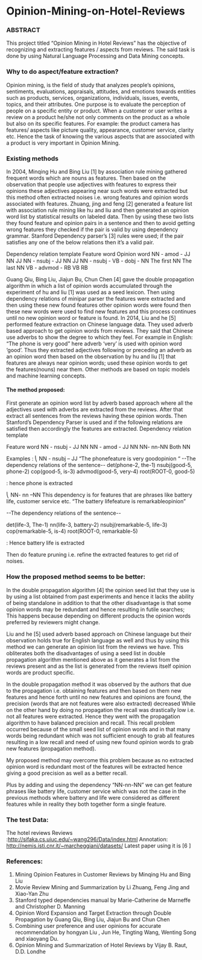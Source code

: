 # Opinion-Mining-on-Hotel-Reviews

### ABSTRACT
This project titled “Opinion Mining in Hotel Reviews” has the objective of recognizing and extracting features / aspects from reviews. The said task is done by using Natural Language Processing and Data Mining concepts. 

### Why to do aspect/feature extraction?

Opinion mining, is the field of study that analyzes people’s opinions, sentiments, evaluations, appraisals, attitudes, and emotions towards entities such as products, services, organizations, individuals, issues, events, topics, and their attributes.
One purpose is to evaluate the perception of people on a specific entity or product. When a customer or user writes a review on a product he/she not only comments on the product as a whole but also on its specific features. For example: the product camera has features/ aspects like picture quality, appearance, customer service, clarity etc. Hence the task of knowing the various aspects that are associated with a product is very important in Opinion Mining.


### Existing methods

In 2004, Minqing Hu and Bing Liu [1] by association rule mining gathered frequent words which are nouns as features. Then based on the observation that people use adjectives with features to express their opinions these adjectives appearing near such words were extracted but this method often extracted noises i.e. wrong features and opinion words associated with features. 
Zhuang, jing and feng [2] generated a feature list with association rule mining like hu and liu and then generated an opinion word list by statistical results on labeled data. Then by using these two lists they found feature and opinion pairs in a sentence and then to avoid getting wrong features they checked if the pair is valid by using dependency grammar. Stanford Dependency parser’s [3] rules were used; if the pair satisfies any one of the below relations then it’s a valid pair.

Dependency relation template 
Feature word
Opinion word
NN - amod - JJ
NN 
JJ
NN - nsubj - JJ
NN
JJ
NN - nsubj - VB - dobj - NN
The ﬁrst NN 
The last NN
VB - advmod - RB
VB
RB


Guang Qiu, Bing Liu, Jiajun Bu, Chun Chen [4] gave the double propagation algorithm in which a list of opinion words accumulated through the experiment of hu and liu [1] was used as a seed lexicon. Then using dependency relations of minipar parser the features were extracted and then using these new found features other opinion words were found then these new words were used to find new features and this process continues until no new opinion word or feature is found. 
In 2014, Liu and he [5] performed feature extraction on Chinese language data. They used adverb based approach to get opinion words from reviews. They said that Chinese use adverbs to show the degree to which they feel. For example in English: “The phone is very good” here adverb ‘very’ is used with opinion word ‘good’. Thus they extracted adjectives following or preceding an adverb as an opinion word then based on the observation by hu and liu [1] that features are always near opinion words; used these opinion words to get the features(nouns) near them.
Other methods are based on topic models and machine learning concepts.

#### The method proposed:

First generate an opinion word list by adverb based approach where all the adjectives used with adverbs are extracted from the reviews. After that extract all sentences from the reviews having these opinion words. Then Stanford’s Dependency Parser is used and if the following relations are satisfied then accordingly the features are extracted.
Dependency relation template

Feature word
NN - nsubj - JJ
NN
NN - amod - JJ
NN
NN- nn-NN
Both NN
 
Examples :
⎝	NN - nsubj – JJ
“The phonefeature is very goodopinion “
--The dependency relations of the sentence--
det(phone-2, the-1) 
nsubj(good-5, phone-2)
cop(good-5, is-3)
advmod(good-5, very-4)
root(ROOT-0, good-5)

: hence phone is extracted


⎝	NN- nn –NN
This dependency is for features that are phrases like battery life, customer service etc.
“The battery lifefeature is remarkableopinion”

--The dependency relations of the sentence--

det(life-3, The-1)
nn(life-3, battery-2)
nsubj(remarkable-5, life-3)
cop(remarkable-5, is-4)
root(ROOT-0, remarkable-5)

: Hence battery life is extracted


Then do feature pruning i.e. refine the extracted features to get rid of noises.


### How the proposed method seems to be better:

In the double propagation algorithm [4] the opinion seed list that they use is by using a list obtained from past experiments and hence it lacks the ability of being standalone in addition to that the other disadvantage is that some opinion words may be redundant and hence resulting in futile searches; This happens because depending on different products the opinion words preferred by reviewers might change. 

Liu and he [5] used adverb based approach on Chinese language but their observation holds true for English language as well and thus by using this method we can generate an opinion list from the reviews we have. This obliterates both the disadvantages of using a seed list in double propagation algorithm mentioned above as it generates a list from the reviews present and as the list is generated from the reviews itself opinion words are product specific. 

In the double propagation method it was observed by the authors that due to the propagation i.e. obtaining features and then based on them new features and hence forth until no new features and opinions are found, the precision (words that are not features were also extracted) decreased While on the other hand by doing no propagation the recall was drastically low i.e. not all features were extracted. Hence they went with the propagation algorithm to have balanced precision and recall. This recall problem occurred because of the small seed list of opinion words and in that many words being redundant which was not sufficient enough to grab all features resulting in a low recall and need of using new found opinion words to grab new features (propagation method).

My proposed method may overcome this problem because as no extracted opinion word is redundant most of the features will be extracted hence giving a good precision as well as a better recall.

Plus by adding and using the dependency “NN-nn-NN” we can get feature phrases like battery life, customer service which was not the case in the previous methods where battery and life were considered as different features while in reality they both together form a single feature.



### The test Data:

The hotel reviews 
	Reviews :http://sifaka.cs.uiuc.edu/~wang296/Data/index.html 
	Annotation: http://nemis.isti.cnr.it/~marcheggiani/datasets/
Latest paper using it is [6 ] 




### References:

1.	Mining Opinion Features in Customer Reviews by Minqing Hu and  Bing Liu
2.	Movie Review Mining and Summarization by Li Zhuang, Feng Jing and Xiao-Yan Zhu 
3.	Stanford typed dependencies manual by Marie-Catherine de Marneffe and Christopher D. Manning
4.	Opinion Word Expansion and Target Extraction through Double Propagation by  Guang Qiu, Bing Liu, Jiajun Bu and Chun Chen
5.	Combining user preference and user opinions for accurate recommendation by hongyan Liu , Jun He, Tingting Wang, Wenting Song and xiaoyang Du.
6.	Opinion Mining and Summarization of Hotel Reviews by Vijay B. Raut, D.D. Londhe
